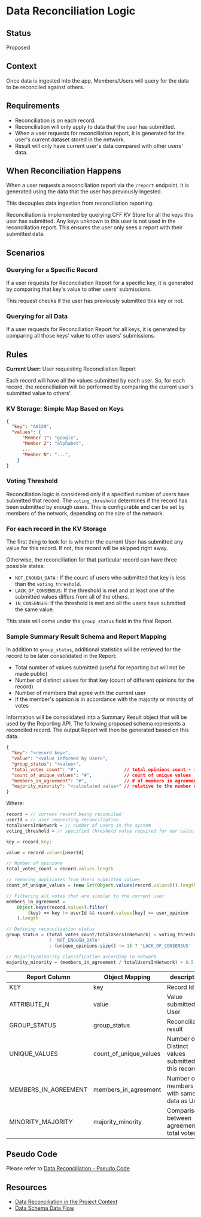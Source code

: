# Data Reconciliation Logic

## Status

Proposed

## Context

Once data is ingested into the app, Members/Users will query for the data to be reconciled against others.

## Requirements

- Reconciliation is on each record.
- Reconciliation will only apply to data that the user has submitted.
- When a user requests for reconciliation report, it is generated for the user's current dataset stored in the network.
- Result will only have current user's data compared with other users' data.

## When Reconciliation Happens

When a user requests a reconciliation report via the `/report` endpoint, it is generated using the data that the user has previously ingested.

This decouples data ingestion from reconciliation reporting.

Reconciliation is implemented by querying CFF KV Store for all the keys this user has submitted. Any keys unknown to this user is not used in the reconciliation report. This ensures the user only sees a report with their submitted data.

## Scenarios

### Querying for a Specific Record

If a user requests for Reconciliation Report for a specific key, it is generated by comparing that key's value to other users' submissions.

This request checks if the user has previously submitted this key or not.

### Querying for all Data

If a user requests for Reconciliation Report for all keys, it is generated by comparing all those keys' value to other users' submissions.

## Rules

**Current User:** User requesting Reconciliation Report

Each record will have all the values submitted by each user. So, for each record, the reconciliation will be performed by comparing the current user's submitted value to others'.

### KV Storage: Simple Map Based on Keys

```json
{
  "key": "A0129",
  "values": {
      "Member 1": "google",
      "Member 2": "alphabet",
      ...
      "Member N": "...",
    }
}
```

### Voting Threshold

Reconciliation logic is considered only if a specified number of users have submitted that record. The `voting_threshold` determines if the record has been submitted by enough users. This is configurable and can be set by members of the network, depending on the size of the network.

### For each record in the KV Storage

The first thing to look for is whether the current User has submitted any value for this record. If not, this record will be skipped right away.

Otherwise, the reconciliation for that particular record can have three possible states:

- `NOT_ENOUGH_DATA` : If the count of users who submitted that key is less than the `voting_threshold`.
- `LACK_OF_CONSENSUS`: If the threshold is met and at least one of the submitted values differs from all of the others.
- `IN_CONSENSUS`: If the threshold is met and all the users have submitted the same value.

This state will come under the `group_status` field in the final Report.

### Sample Summary Result Schema and Report Mapping

In addition to `group_status`, additional statistics will be retrieved for the record to be later consolidated in the Report:

- Total number of values submitted (useful for reporting but will not be made public)
- Number of distinct values for that key (count of different opinions for the record)
- Number of members that agree with the current user
- If the member's opinion is in accordance with the majority or minority of votes

Information will be consolidated into a Summary Result object that will be used by the Reporting API.
The following proposed schema represents a reconciled record. The output Report will then be generated based on this data.

```json
{
  "key": "<record key>",
  "value": "<value informed by User>",
  "group_status": "<value>",
  "total_votes_count": "#",                 // total opinions count - initially commented (DEMO CHANGE)
  "count_of_unique_values": "#",            // count of unique values
  "members_in_agreement": "#",              // # of members in agreement with the User value
  "majority_minority": "<calculated value>" // relative to the number of active members in the network
} 
```

Where:

```typescript
record = // current record being reconciled
userId = // user requesting reconciliation
totalUsersInNetwork = // number of users in the system
voting_threshold = // specified threshold value required for our calculations

key = record.key;

value = record.values[userId]

// Number of opinions
total_votes_count = record.values.length

// removing duplicates from Users submitted values
count_of_unique_values = (new Set(Object.values(record.values))).length

// Filtering all votes that are similar to the current user
members_in_agreement = 
    Object.keys(record.values).filter(
        (key) => key != userId && record.values[key] == user_opinion
    ).length

// Defining reconciliation status
group_status = (total_votes_count/totalUsersInNetwork) < voting_threshold 
                ? 'NOT_ENOUGH_DATA'
                : (unique_opinions.size() != 1) ? 'LACK_OF_CONSENSUS' : 'IN_CONSENSUS'

// Majority/minority classification according to network
majority_minority = (members_in_agreement / totalUsersInNetwork) > 0.5 ? 'majority' : 'minority'

```
Report Column         | Object Mapping        | description 
----------------------|-----------------------|------------
KEY                   |key                    | Record Id
ATTRIBUTE_N           |value                  | Value submitted by User
GROUP_STATUS          |group_status           | Reconciliation result
UNIQUE_VALUES         |count_of_unique_values | Number of Distinct values submitted for this record
MEMBERS_IN_AGREEMENT  |members_in_agreement   | Number of members with same data as User
MINORITY_MAJORITY     |majority_minority      | Comparison between agreement total votes

## Pseudo Code

Please refer to [Data Reconciliation - Pseudo Code](https://github.com/microsoft/ccf-app-samples/blob/main/data-reconciliation-app/docs/data-reconciliation.md#pseudo-code)

## Resources

- [Data Reconciliation in the Project Context](https://github.com/microsoft/ccf-app-samples/blob/main/data-reconciliation-app/docs/data-reconciliation.md)
- [Data Schema Data Flow](https://github.com/microsoft/ccf-app-samples/blob/main/data-reconciliation-app/docs/data-schema-data-flow.md)
